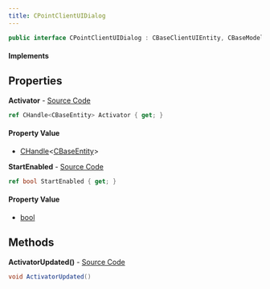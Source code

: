 ```yaml
---
title: CPointClientUIDialog
---
```


```csharp
public interface CPointClientUIDialog : CBaseClientUIEntity, CBaseModelEntity, CBaseEntity, CEntityInstance, ISchemaClass<CEntityInstance>, ISchemaClass<CBaseEntity>, ISchemaClass<CBaseModelEntity>, ISchemaClass<CBaseClientUIEntity>, ISchemaClass<CPointClientUIDialog>, ISchemaField, ISchemaClass, INativeHandle
```

#### Implements

## Properties

**Activator** - [Source Code](https://github.com/swiftly-solution/swiftlys2/blob/main/managed/src/SwiftlyS2.Generated/Schemas/Interfaces/CPointClientUIDialog.cs#L16)

```csharp
ref CHandle<CBaseEntity> Activator { get; }
```

#### Property Value

- [CHandle](/docs/api/shared/natives/chandle-1)<[CBaseEntity](/docs/api/shared/schemadefinitions/cbaseentity)>

**StartEnabled** - [Source Code](https://github.com/swiftly-solution/swiftlys2/blob/main/managed/src/SwiftlyS2.Generated/Schemas/Interfaces/CPointClientUIDialog.cs#L18)

```csharp
ref bool StartEnabled { get; }
```

#### Property Value

- [bool](https://learn.microsoft.com/dotnet/api/system.boolean)

## Methods

**ActivatorUpdated()** - [Source Code](https://github.com/swiftly-solution/swiftlys2/blob/main/managed/src/SwiftlyS2.Generated/Schemas/Interfaces/CPointClientUIDialog.cs#L20)

```csharp
void ActivatorUpdated()
```

